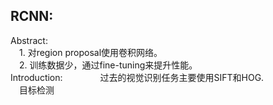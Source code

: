 ## RCNN:
  Abstract:  
  　1. 对region proposal使用卷积网络。  
  　2. 训练数据少，通过fine-tuning来提升性能。  
  Introduction:　　
  　　过去的视觉识别任务主要使用SIFT和HOG.   
    　目标检测
  　　
    
  
